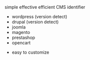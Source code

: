 simple effective efficient CMS identifier
- wordpress (version detect)
- drupal (version detect)
- joomla
- magento
- prestashop
- opencart
+ easy to customize
